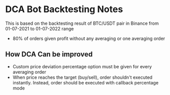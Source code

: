 # DCA Bot Backtesting Notes

This is based on the backtesting result of BTC/USDT pair in Binance from 01-07-2021 to 01-07-2022 range

- 80% of orders given profit without any averaging or one averaging order

## How DCA Can be improved

- Custom price deviation percentage option must be given for every averaging order
- When price reaches the target (buy/sell), order shouldn't executed instantly. Instead, order should be executed with callback percentage mode
